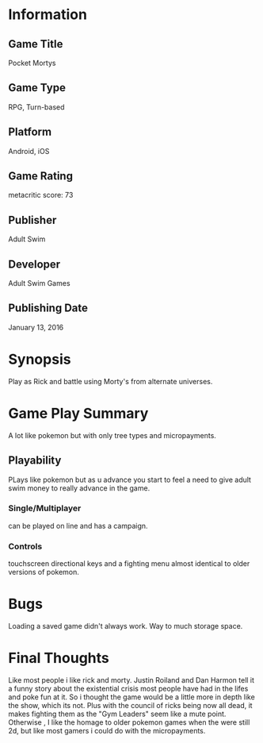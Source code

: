 # Information
## Game Title
Pocket Mortys
## Game Type
RPG, Turn-based
## Platform
Android, iOS
## Game Rating
metacritic score: 73
## Publisher
Adult Swim
## Developer
Adult Swim Games
## Publishing Date
January 13, 2016
# Synopsis
Play as Rick and battle using Morty's from alternate universes.

# Game Play Summary
A lot like pokemon but with only tree types and micropayments.
## Playability
PLays like pokemon but as u advance you start to feel a need to give adult swim money to really advance in the game.
### Single/Multiplayer
can be played on line and has a campaign.
### Controls
touchscreen directional keys and a fighting menu almost identical to older versions of pokemon.
# Bugs
Loading a saved game didn't always work. 
Way to much storage space.
# Final Thoughts
Like most people i like rick and morty. Justin Roiland and Dan Harmon tell it a funny story about the existential crisis most
people have had in the lifes and poke fun at it. So i thought the game would be a little more in depth like the show, which its not. 
Plus with the council of ricks being now all dead, it makes fighting them as the "Gym Leaders" seem like a mute point. Otherwise , I like the homage to
older pokemon games when the were still 2d, but like most gamers i could do with the micropayments.
